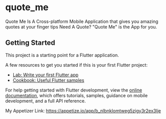 # quote_me

Quote Me Is A Cross-platform Mobile Application that gives you amazing quotes at your finger tips Need A Quote? "Quote Me" is the App for you.

## Getting Started

This project is a starting point for a Flutter application.

A few resources to get you started if this is your first Flutter project:

- [Lab: Write your first Flutter app](https://docs.flutter.dev/get-started/codelab)
- [Cookbook: Useful Flutter samples](https://docs.flutter.dev/cookbook)

For help getting started with Flutter development, view the
[online documentation](https://docs.flutter.dev/), which offers tutorials,
samples, guidance on mobile development, and a full API reference.


My Appetizer Link:
https://appetize.io/app/b_nlbnklomtweg5zigy3r2ex3lje